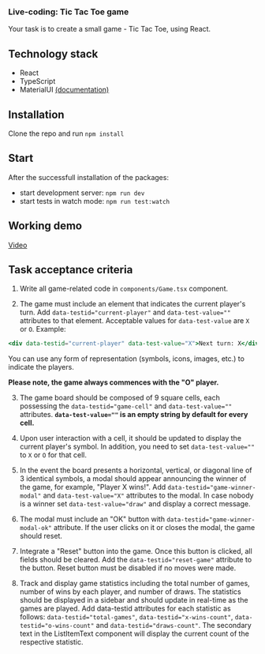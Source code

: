 ### Live-coding: Tic Tac Toe game

Your task is to create a small game - Tic Tac Toe, using React.

## Technology stack

- React
- TypeScript
- MaterialUI [(documentation)](https://mui.com/material-ui/)

## Installation

Clone the repo and run `npm install`

## Start

After the successfull installation of the packages: 
- start development server: `npm run dev`
- start tests in watch mode: `npm run test:watch`

## Working demo

[Video](https://www.loom.com/share/466e248531184f3b956f4959e3f354d0?sid=5c1923ed-52d3-4920-b1fa-dbdbcf603949)

## Task acceptance criteria

1. Write all game-related code in `components/Game.tsx` component.

2. The game must include an element that indicates the current player's turn. Add `data-testid="current-player"` and `data-test-value=""` attributes to that element. Acceptable values for `data-test-value` are `X` or `O`. Example:
```jsx
<div data-testid="current-player" data-test-value="X">Next turn: X</div>
```

You can use any form of representation (symbols, icons, images, etc.) to indicate the players.

**Please note, the game always commences with the "O" player.**

3. The game board should be composed of 9 square cells, each possessing the `data-testid="game-cell"` and `data-test-value=""` attributes. **`data-test-value=""` is an empty string by default for every cell.**

4. Upon user interaction with a cell, it should be updated to display the current player's symbol. In addition, you need to set `data-test-value=""` to `X` or `O` for that cell.

5. In the event the board presents a horizontal, vertical, or diagonal line of 3 identical symbols, a modal should appear announcing the winner of the game, for example, "Player X wins!". Add `data-testid="game-winner-modal"` and `data-test-value="X"` attributes to the modal. In case nobody is a winner set `data-test-value="draw"` and display a correct message.

6. The modal must include an "OK" button with `data-testid="game-winner-modal-ok"` attribute. If the user clicks on it or closes the modal, the game should reset.

7. Integrate a "Reset" button into the game. Once this button is clicked, all fields should be cleared. Add the `data-testid="reset-game"` attribute to the button. Reset button must be disabled if no moves were made.

8. Track and display game statistics including the total number of games, number of wins by each player, and number of draws. The statistics should be displayed in a sidebar and should update in real-time as the games are played. Add data-testid attributes for each statistic as follows: `data-testid="total-games"`, `data-testid="x-wins-count"`, `data-testid="o-wins-count"` and `data-testid="draws-count"`. The secondary text in the ListItemText component will display the current count of the respective statistic.
